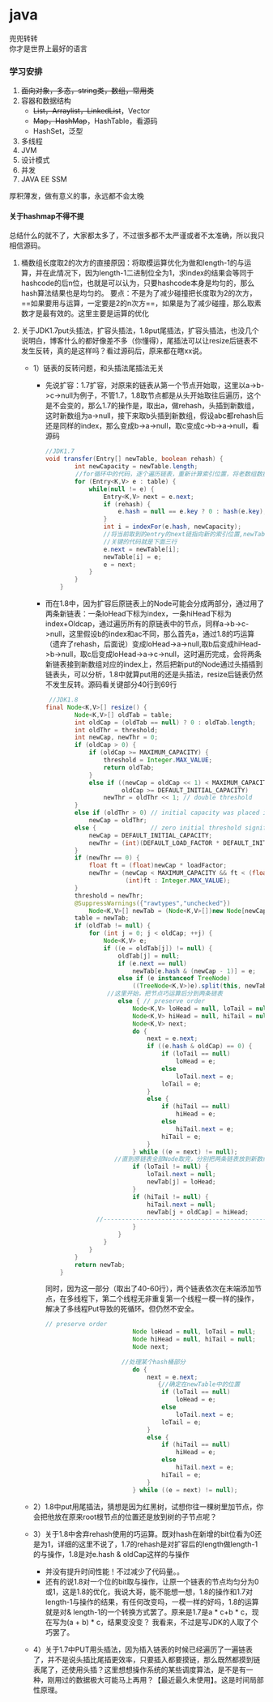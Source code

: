 # java
兜兜转转<br>
你才是世界上最好的语言<br>

### 学习安排

1. ~~面向对象，多态，string类，数组，常用类~~
2. 容器和数据结构
   - ~~List，Arraylist，LinkedList~~，Vector
   - ~~Map，HashMap~~，HashTable，看源码
   - HashSet，泛型
3. 多线程
4. JVM
5. 设计模式
6. 并发
7. JAVA EE SSM

厚积薄发，做有意义的事，永远都不会太晚



#### 关于hashmap不得不提

总结什么的就不了，大家都太多了，不过很多都不太严谨或者不太准确，所以我只相信源码。

1. 桶数组长度取2的次方的直接原因：将取模运算优化为做和length-1的与运算，并在此情况下，因为length-1二进制位全为1，求index的结果会等同于hashcode的后n位，也就是可以认为，只要hashcode本身是均匀的，那么hash算法结果也是均匀的。 要点：不是为了减少碰撞把长度取为2的次方，==如果要用与运算，一定要是2的n次方==，如果是为了减少碰撞，那么取素数才是最有效的。这里主要是运算的优化

2. 关于JDK1.7put头插法，扩容头插法，1.8put尾插法，扩容头插法，也没几个说明白，博客什么的都好像差不多（你懂得），尾插法可以让resize后链表不发生反转，真的是这样吗？看过源码后，原来都在瞎xx说。

   - 1）链表的反转问题，和头插法尾插法无关

     - 先说扩容：1.7扩容，对原来的链表从第一个节点开始取，这里以a->b->c->null为例子，不管1.7，1.8取节点都是从头开始取往后遍历，这个是不会变的，那么1.7的操作是，取出a，做rehash，头插到新数组，这时新数组为a->null，接下来取b头插到新数组，假设abc都rehash后还是同样的index，那么变成b->a->null，取c变成c->b->a->null，看源码

       ```java
       //JDK1.7
       void transfer(Entry[] newTable, boolean rehash) {
               int newCapacity = newTable.length;
       　　　　　//for循环中的代码，逐个遍历链表，重新计算索引位置，将老数组数据复制到新数组中去
               for (Entry<K,V> e : table) {
                   while(null != e) {
                       Entry<K,V> next = e.next;
                       if (rehash) {
                           e.hash = null == e.key ? 0 : hash(e.key);
                       }
                       int i = indexFor(e.hash, newCapacity);
       　　　　　　　　　 //将当前取到的entry的next链指向新的索引位置,newTable[i]有可能为空，有可能也是个entry链，如果是entry链，直接在链表头部插入。
                       //关键的代码就是下面三行
                       e.next = newTable[i];
                       newTable[i] = e;
                       e = next;
                   }
               }
           }
       ```

     - 而在1.8中，因为扩容后原链表上的Node可能会分成两部分，通过用了两条新链表：一条loHead下标为index，一条hiHead下标为index+Oldcap，通过遍历所有的原链表中的节点，同样a->b->c->null，这里假设b的index和ac不同，那么首先a，通过1.8的巧运算（遗弃了rehash，后面说）变成loHead->a->null,取b后变成hiHead->b->null，取c后变成loHead->a->c->null，这时遍历完成，会将两条新链表接到新数组对应的index上，然后把新put的Node通过头插插到链表头，可以分析，1.8中就算put用的还是头插法，resize后链表仍然不发生反转。源码看关键部分40行到69行

       ```java
       	//JDK1.8
       final Node<K,V>[] resize() {
               Node<K,V>[] oldTab = table;
               int oldCap = (oldTab == null) ? 0 : oldTab.length;
               int oldThr = threshold;
               int newCap, newThr = 0;
               if (oldCap > 0) {
                   if (oldCap >= MAXIMUM_CAPACITY) {
                       threshold = Integer.MAX_VALUE;
                       return oldTab;
                   }
                   else if ((newCap = oldCap << 1) < MAXIMUM_CAPACITY &&
                            oldCap >= DEFAULT_INITIAL_CAPACITY)
                       newThr = oldThr << 1; // double threshold
               }
               else if (oldThr > 0) // initial capacity was placed in threshold
                   newCap = oldThr;
               else {               // zero initial threshold signifies using defaults
                   newCap = DEFAULT_INITIAL_CAPACITY;
                   newThr = (int)(DEFAULT_LOAD_FACTOR * DEFAULT_INITIAL_CAPACITY);
               }
               if (newThr == 0) {
                   float ft = (float)newCap * loadFactor;
                   newThr = (newCap < MAXIMUM_CAPACITY && ft < (float)MAXIMUM_CAPACITY ?
                             (int)ft : Integer.MAX_VALUE);
               }
               threshold = newThr;
               @SuppressWarnings({"rawtypes","unchecked"})
                   Node<K,V>[] newTab = (Node<K,V>[])new Node[newCap];
               table = newTab;
               if (oldTab != null) {
                   for (int j = 0; j < oldCap; ++j) {
                       Node<K,V> e;
                       if ((e = oldTab[j]) != null) {
                           oldTab[j] = null;
                           if (e.next == null)
                               newTab[e.hash & (newCap - 1)] = e;
                           else if (e instanceof TreeNode)
                               ((TreeNode<K,V>)e).split(this, newTab, j, oldCap);
                        //这里开始，把节点巧运算后分到两条链表
                           else { // preserve order
                               Node<K,V> loHead = null, loTail = null;
                               Node<K,V> hiHead = null, hiTail = null;
                               Node<K,V> next;
                               do {
                                   next = e.next;
                                   if ((e.hash & oldCap) == 0) {
                                       if (loTail == null)
                                           loHead = e;
                                       else
                                           loTail.next = e;
                                       loTail = e;
                                   }
                                   else {
                                       if (hiTail == null)
                                           hiHead = e;
                                       else
                                           hiTail.next = e;
                                       hiTail = e;
                                   }
                               } while ((e = next) != null);
                          //直到原链表全部Node取完，分别把两条链表放到新数组
                               if (loTail != null) {
                                   loTail.next = null;
                                   newTab[j] = loHead;
                               }
                               if (hiTail != null) {
                                   hiTail.next = null;
                                   newTab[j + oldCap] = hiHead;
                     //-------------------------------------------------
                               }
                           }
                       }
                   }
               }
               return newTab;
           }
       ```

       同时，因为这一部分（取出了40-60行），两个链表依次在末端添加节点，在多线程下，第二个线程无非重复第一个线程一模一样的操作，解决了多线程Put导致的死循环。但仍然不安全。

       ```java
       // preserve order
                               Node loHead = null, loTail = null;
                               Node hiHead = null, hiTail = null;
                               Node next;
       						
       						//处理某个hash桶部分
                               do {
                                   next = e.next;
                                      {//确定在newTable中的位置
                                       if (loTail == null)
                                           loHead = e;
                                       else
                                           loTail.next = e;
                                       loTail = e;
                                   }
                                   else {
                                       if (hiTail == null)
                                           hiHead = e;
                                       else
                                           hiTail.next = e;
                                       hiTail = e;
                                   }
                               } while ((e = next) != null);
       
       ```

   - 2）1.8中put用尾插法，猜想是因为红黑树，试想你往一棵树里加节点，你会把他放在原来root根节点的位置还是放到树的子节点呢？

   - 3）关于1.8中舍弃rehash使用的巧运算。既对hash在新增的bit位看为0还是为1，详细的这里不说了，1.7的rehash是对扩容后的length做length-1的与操作，1.8是对e.hash & oldCap这样的与操作

     - 并没有提升时间性能！不过减少了代码量。。
     - 还有的说1.8对一个位的bit取与操作，让原一个链表的节点均匀分为0或1，这是1.8的优化，我说大哥，能不能想一想，1.8的操作和1.7对length-1与操作的结果，有任何改变吗，一模一样的好吗，1.8的运算就是对& length-1的一个转换方式罢了。原来是1.7是a * c+b * c，现在写为(a + b) * c，结果变没变？ 我看来，不过是写JDK的人取了个巧罢了。

   - 4）关于1.7中PUT用头插法，因为插入链表的时候已经遍历了一遍链表了，并不是说头插比尾插更效率，只要插入都要摸链，那么既然都摸到链表尾了，还使用头插？这里想想操作系统的某些调度算法，是不是有一种，刚用过的数据极大可能马上再用？【最近最久未使用】。这是时间局部性原理。
